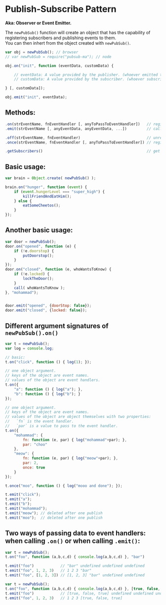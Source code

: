 
# Publish-Subscribe Pattern
**Aka: Observer or Event Emitter.**

The `newPubSub()` function will create an object that has the capability of registering subscribers and publishing events to them.  
You can then inhert from the object created with `newPubSub()`.

```javascript
var obj = newPubSub(); // browser
// var newPubSub = require("pubsub-ma"); // node

obj.on("init", function (eventData, customData) {

    // eventData: A value provided by the publisher. (whoever emitted this event)
    // customData: A value provided by the subscriber. (whoever subscribed to this event)

} [, customData]);

obj.emit("init", eventData);
```

## Methods:
```javascript
.on(strEventName, fnEventHandler [, anyToPassToEventHandler])   // register an event handler to an event name.
.emit(strEventName [, anyEventData, anyEventData, ...])         // call all registered event handlers of an event name.

.off(strEventName, fnEventHandler)                              // unregister an event handler from an event name.
.once(strEventName, fnEventHandler [, anyToPassToEventHandler]) // register an event handler to be called only once.

.getSubscribers()                                               // get a list of all subscribers.
```

## Basic usage:
```javascript
var brain = Object.create( newPubSub() );

brain.on("hunger", function (event) {
    if (event.hungerLevel === "super_high") {
        killFriendAndEatHim();
    } else {
        eatSomeCheetos();
    }
});

```

## Another basic usage:
```javascript
var door = newPubSub();
door.on("opened", function (e) {
    if (!e.doorstop) {
        putDoorstop();
    }
});
door.on("closed", function (e, whoWantsToKnow) {
    if (!e.locked) {
        lockTheDoor();
    }
    call( whoWantsToKnow );
}, "mohammad");


door.emit("opened", {doorStop: false});
door.emit("closed", {locked: false});
```

## Different argument signatures of `newPubSub().on()`
```javascript
var t = newPubSub();
var log = console.log;

// basic:
t.on("click", function () { log(1); });

// one object argument.
// keys of the object are event names.
// values of the object are event handlers.
t.on({
    "a": function () { log("a"); },
    "b": function () { log("b"); }
});

// one object argument.
// keys of the object are event names.
// values of the object are object themselves with two properties:
//   `fn` is the event handler.
//   `par` is a value to pass to the event handler.
t.on({
    "mohammad": {
        fn: function (e, par) { log("mohammad"+par); },
        par: "choo"
    },
    "meow": {
        fn: function (e, par) { log("meow"+par); },
        par: 2,
        once: true
    }
});

t.once("moo", function () { log("mooo and done"); });

t.emit("click");
t.emit("a");
t.emit("b");
t.emit("mohammad");
t.emit("meow"); // deleted after one publish
t.emit("moo");  // deleted after one publish
```

## Two ways of passing data to event handlers: when calling `.on()` or when calling `.emit()`:
```javascript
var t = newPubSub();
t.on("foo", function (a,b,c,d) { console.log(a,b,c,d) }, "bar")

t.emit("foo")            // "bar" undefined undefined undefined
t.emit("foo", 1, 2, 3)   // 1 2 3 "bar"
t.emit("foo", [1, 2, 3]) // [1, 2, 3] "bar" undefined undefined

var t = newPubSub();
t.on("foo", function (a,b,c,d) { console.log(a,b,c,d) }, [true, false, true])
t.emit("foo")            // [true, false, true] undefined undefined undefined
t.emit("foo", 1, 2, 3)   // 1 2 3 [true, false, true]
```
